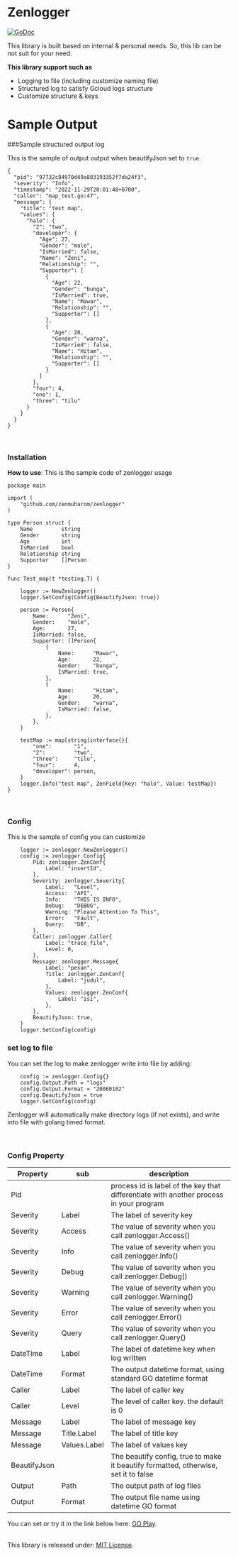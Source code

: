 # Zenlogger
[![GoDoc][doc-img]][doc]

This library is built based on internal & personal needs.
So, this lib can be not suit for your need.



**This library support such as**
- Logging to file (including customize naming file)
- Structured log to satisfy Gcloud logs structure 
- Customize structure & keys

# Sample Output

###Sample structured output log

This is the sample of output output when beautifyJson set to `true`.
```
{
  "pid": "97732c84970d49a883193352f7da24f3",
  "severity": "Info",
  "timestamp": "2022-11-29T20:01:48+0700",
  "caller": "map_test.go:47",
  "message": {
    "title": "test map",
    "values": {
      "halo": {
        "2": "two",
        "developer": {
          "Age": 27,
          "Gender": "male",
          "IsMarried": false,
          "Name": "Zeni",
          "Relationship": "",
          "Supporter": [
            {
              "Age": 22,
              "Gender": "bunga",
              "IsMarried": true,
              "Name": "Mawar",
              "Relationship": "",
              "Supporter": []
            },
            {
              "Age": 20,
              "Gender": "warna",
              "IsMarried": false,
              "Name": "Hitam",
              "Relationship": "",
              "Supporter": []
            }
          ]
        },
        "four": 4,
        "one": 1,
        "three": "tilu"
      }
    }
  }
}
```

<br />

### Installation
**How to use**:
This is the sample code of zenlogger usage
```
package main

import (
	"github.com/zenmuharom/zenlogger"
)

type Person struct {
	Name         string
	Gender       string
	Age          int
	IsMarried    bool
	Relationship string
	Supporter    []Person
}

func Test_map(t *testing.T) {

	logger := NewZenlogger()
	logger.SetConfig(Config{BeautifyJson: true})

	person := Person{
		Name:      "Zeni",
		Gender:    "male",
		Age:       27,
		IsMarried: false,
		Supporter: []Person{
			{
				Name:      "Mawar",
				Age:       22,
				Gender:    "bunga",
				IsMarried: true,
			},
			{
				Name:      "Hitam",
				Age:       20,
				Gender:    "warna",
				IsMarried: false,
			},
		},
	}

	testMap := map[string]interface{}{
		"one":       "1",
		"2":         "two",
		"three":     "tilu",
		"four":      4,
		"developer": person,
	}
	logger.Info("test map", ZenField{Key: "halo", Value: testMap})
}

```
<br/>

### Config
This is the sample of config you can customize
```
	logger := zenlogger.NewZenlogger()
	config := zenlogger.Config{
		Pid: zenlogger.ZenConf{
			Label: "insertId",
		},
		Severity: zenlogger.Severity{
			Label:   "Level",
			Access:  "API",
			Info:    "THIS IS INFO",
			Debug:   "DEBUG",
			Warning: "Please Attention To This",
			Error:   "Fault",
			Query:   "DB",
		},
		Caller: zenlogger.Caller{
			Label: "trace_file",
			Level: 0,
		},
		Message: zenlogger.Message{
			Label: "pesan",
			Title: zenlogger.ZenConf{
				Label: "judul",
			},
			Values: zenlogger.ZenConf{
				Label: "isi",
			},
		},
		BeautifyJson: true,
	}
	logger.SetConfig(config)
```


### set log to file
You can set the log to make zenlogger write into file by adding:
```
	config := zenlogger.Config{}
	config.Output.Path = "logs"
	config.Output.Format = "20060102"
	config.BeautifyJson = true
	logger.SetConfig(config)
```
Zenlogger will automatically make directory logs (if not exists), and write into file with golang timed format.
<br><br><br>

### Config Property
| Property  | sub  |description   |
| ------------ | ------------ | ------------ |
| Pid |  | process id is label of the key that differentiate with another process in your program  | 
| Severity  | Label  | The label of severity key   |
| Severity  | Access   | The value of severity when you call zenlogger.Access()   |
| Severity  | Info   | The value of severity when you call zenlogger.Info()   |
| Severity  | Debug   | The value of severity when you call zenlogger.Debug()   |
| Severity  | Warning   | The value of severity when you call zenlogger.Warning()   |
| Severity  | Error   | The value of severity when you call zenlogger.Error()   |
| Severity  | Query   | The value of severity when you call zenlogger.Query()   |
| DateTime  | Label | The label of datetime key when log written |
| DateTime  | Format | The output datetime format, using standard GO datetime format |
| Caller    | Label | The label of caller key |
| Caller    | Level | The level of caller key. the default is 0 |
| Message   | Label   | The label of message key   |
| Message   | Title.Label   | The label of title key   |
| Message   | Values.Label   | The label of values key   |
| BeautifyJson  |   | The beautify config, true to make it beautify formatted, otherwise, set it to false   |
| Output  | Path  | The output path of log files   |
| Output  | Format  | The output file name using datetime GO format   |




You can set or try it in the link below here: 
[GO Play](https://goplay.tools/snippet/i9cDLZ8yVHf "GO Play"). 
<br><br>

This library is released under: [MIT License](https://github.com/zenmuharom/zenlogger/blob/master/LICENSE.txt "MIT License").

[doc-img]: https://pkg.go.dev/badge/github.com/zenmuharom/zenlogger
[doc]: https://pkg.go.dev/github.com/zenmuharom/zenlogger